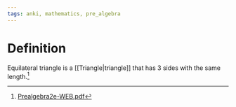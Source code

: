 ```yaml
---
tags: anki, mathematics, pre_algebra
---
```


# Definition

Equilateral triangle is a [[Triangle|triangle]] that has $3$ sides with the same length.[^1]

[^1]: [Prealgebra2e-WEB.pdf](zotero://open-pdf/library/items/W4QW2QZI?page=790)